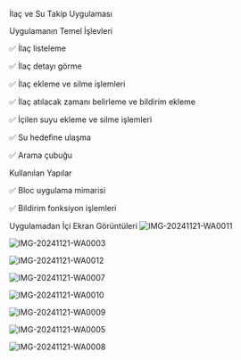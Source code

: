 İlaç ve Su Takip Uygulaması

Uygulamanın Temel İşlevleri

✅ İlaç listeleme

✅ İlaç detayı görme

✅ İlaç ekleme ve silme işlemleri

✅ İlaç atılacak zamanı belirleme ve bildirim ekleme

✅ İçilen suyu ekleme ve silme işlemleri

✅ Su hedefine ulaşma

✅ Arama çubuğu

Kullanılan Yapılar

✅ Bloc uygulama mimarisi

✅ Bildirim fonksiyon işlemleri

Uygulamadan İçi Ekran Görüntüleri
![IMG-20241121-WA0011](https://github.com/user-attachments/assets/f5b70724-82be-4772-b6a5-62070e9bdfb2)

![IMG-20241121-WA0003](https://github.com/user-attachments/assets/73dfd73e-5224-41a9-a44a-76cb17bf5a51)

![IMG-20241121-WA0012](https://github.com/user-attachments/assets/bbd04c6e-a166-4a53-809d-5a582eac09d2)

![IMG-20241121-WA0007](https://github.com/user-attachments/assets/5e63a108-b9b7-4cb7-9f9d-aa53e4f97dae)

![IMG-20241121-WA0010](https://github.com/user-attachments/assets/e2f4f1af-3546-4af8-9474-bef7fce43d8e)

![IMG-20241121-WA0009](https://github.com/user-attachments/assets/bc7066f9-26af-4680-9102-1ffa259b8882)

![IMG-20241121-WA0005](https://github.com/user-attachments/assets/f786a03c-c444-451d-98b9-8cc88a3c9ba3)

![IMG-20241121-WA0008](https://github.com/user-attachments/assets/bca6f7fa-56e0-46ed-8ea5-4b07e8e645c7)


